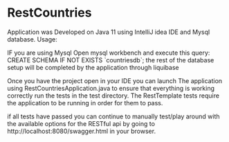 # RestCountries
Application was Developed on Java 11 using IntelliJ idea IDE and Mysql database. Usage:

IF you are using Mysql Open mysql workbench and execute this query: CREATE SCHEMA IF NOT EXISTS \`countriesdb`; the rest of the database setup will be completed by the application through liquibase

Once you have the project open in your IDE you can launch The application using RestCountriesApplication.java to ensure that everything is working correctly run the tests in the test directory. The RestTemplate tests require the application to be running in order for them to pass.

if all tests have passed you can continue to manually test/play around with the available options for the RESTful api by going to http://localhost:8080/swagger.html in your browser.

